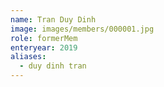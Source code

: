 ```yaml
---
name: Tran Duy Dinh 
image: images/members/000001.jpg 
role: formerMem
enteryear: 2019
aliases:
  - duy dinh tran
---
```

